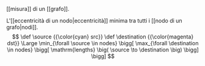 [[misura]] di un [[grafo]].

L'[[eccentricità di un nodo|eccentricità]] minima tra tutti i [[nodo di un grafo|nodi]].
$$
\def \source {{\color{cyan} src}}
\def \destination {{\color{magenta} dst}}
\Large
\min_{\forall \source \in nodes} \bigg[
	\max_{\forall \destination \in nodes} \bigg[
		\mathrm{lengths} \big(
			\source \to \destination
		\big)
	\bigg]
\bigg]
$$
